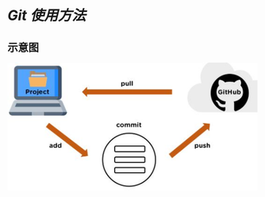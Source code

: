 # **_Git 使用方法_**
## 示意图
<p align='center'>
    <img src='./img/Git-push-command.jpeg' title='images'></img>
</p>


